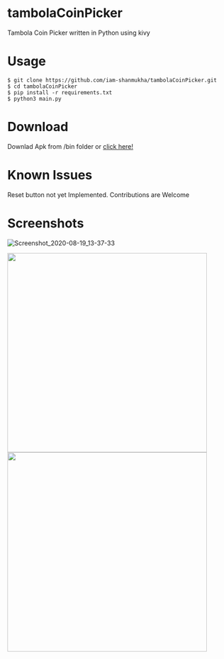 # tambolaCoinPicker
Tambola Coin Picker written in Python using kivy </br>
# Usage
`$ git clone https://github.com/iam-shanmukha/tambolaCoinPicker.git`</br>
`$ cd tambolaCoinPicker`</br>
`$ pip install -r requirements.txt`</br>
`$ python3 main.py`</br>
# Download
Downlad Apk from /bin folder or [click here!](https://github.com/iam-shanmukha/tambolaCoinPicker/tree/master/bin)
# Known Issues
Reset button not yet Implemented. Contributions are Welcome
# Screenshots
![Screenshot_2020-08-19_13-37-33](https://user-images.githubusercontent.com/50124557/90609194-50771100-e221-11ea-9986-8d692d0e0b6e.png)

<p float="left">
  <img src="https://user-images.githubusercontent.com/50124557/90843238-d3fa4480-e37e-11ea-9c78-11691433461e.jpg" width="450" />
  <img src="https://user-images.githubusercontent.com/50124557/90843240-d5c40800-e37e-11ea-88a9-9dee6780b3bb.jpg" width="450" />
</p>
